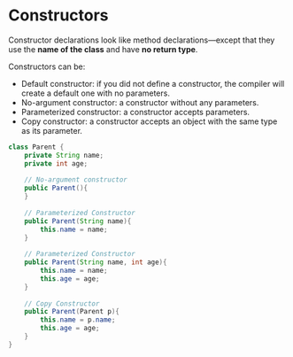 # Constructors

Constructor declarations look like method declarations—except that they use the **name of the class** and have **no return type**.

Constructors can be:

* Default constructor: if you did not define a constructor, the compiler will create a default one with no parameters.
* No-argument constructor: a constructor without any parameters.
* Parameterized constructor: a constructor accepts parameters.
* Copy constructor: a constructor accepts an object with the same type as its parameter.

```java
class Parent {
    private String name;
    private int age;
    
    // No-argument constructor
    public Parent(){
    }
    
    // Parameterized Constructor
    public Parent(String name){
        this.name = name;
    }
    
    // Parameterized Constructor
    public Parent(String name, int age){
        this.name = name;
        this.age = age;
    }
    
    // Copy Constructor
    public Parent(Parent p){
        this.name = p.name;
        this.age = age;
    }
}
```

